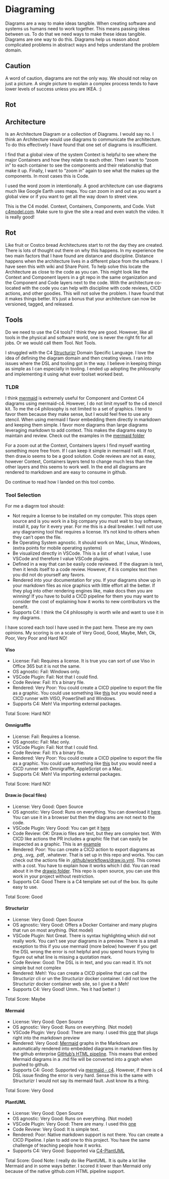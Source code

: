 # Diagraming

Diagrams are a way to make ideas tangible.  When creating software and systems us humans need to work together.  This means passing ideas between us.  To do that we need ways to make these ideas tangible.  Diagrams are one way to do this.  Diagrams help us reason about complicated problems in abstract ways and helps understand the problem domain.

## Caution

A word of caution, diagrams are not the only way.  We should not relay on just a picture.  A single picture to explain a complex process tends to have lower levels of success unless you are IKEA. :) 

## Rot

## Architecture 

Is an Architecture Diagram or a collection of Diagrams.  I would say no.  I think an Architecture would use diagrams to communicate the architecture.  To do this effectively I have found that one set of diagrams is insufficient.

I find that a global view of the system Context is helpful to see where the major Containers and how they relate to each other. Then I want to “zoom in” to each container to see the components and their relationship that make it up. Finally, I want to “zoom in” again to see what the makes up the components. In most cases this is Code. 

I used the word zoom in intentionally.   A good architecture can use diagrams much like Google Earth uses maps.  You can zoom in and out as you want a global view or if you want to get all the way down to street view.

This is the C4 model. Context, Containers, Components, and Code.  Visit [c4model.com](https://c4model.com/).  Make sure to give the site a read and even watch the video.  It is really good!  

## Rot

Like fruit or Costco bread Architectures start to rot the day they are created.  There is lots of thought out there on why this happens.  In my experience the two main factors that I have found are distance and discipline.   Distance happens when the architecture lives in a different place from the software.  I have seen this with wiki and Share Point.  To help solve this locate the Architecture as close to the code as you can.  This might look like the Context and Component layers in a git repo in the same organization and the Component and Code layers next to the code.  With the architecture co-located with the code you can help with discipline with code reviews, CICD actions, and other goodies.  This will not solve the problem.  I have found that it makes things better.  It’s just a bonus that your architecture can now be versioned, tagged, and released.

## Tools

Do we need to use the C4 tools?  I think they are good.  However, like all tools in the physical and software world, one is never the right fit for all jobs.  Or we would call them Tool.  Not Tools.  

I struggled with the C4 [Structurizr](https://structurizr.com/) Domain Specific Language.  I love the idea of defining the diagram domain and then creating views.  I ran into issues where the DSL and tooling got in the way.  I believe in keeping things as simple as I can especially in tooling.  I ended up adopting the philosophy and implementing it using what ever toolset worked best.  

### TLDR

I think [mermaid](#mermaid) is extremely useful for Component and Context C4 diagrams using mermaid-c4.  However, I do not limit myself to the c4 stencil kit.  To me the c4 philosophy is not limited to a set of graphics.  I tend to favor them because they make sense, but I would feel free to use any stencil.  When using mermaid I favor embedding them directly in markdown and keeping them simple.  I favor more diagrams than large diagrams leveraging markdown to add context.   This makes the diagrams easy to maintain and review.  Check out the examples in the [mermaid folder](./mermaid/)

For a zoom out at the Context, Containers layers I find myself wanting something more free from.  If I can keep it simple in mermaid I will.  If not, then draw.io seems to be a good solution.   Code reviews are not as easy, however Context, Containers layers tend to change much less than the other layers and this seems to work well.   In the end all diagrams are rendered to markdown and are easy to consume in github.

Do continue to read how I landed on this tool combo.

### Tool Selection

For me a diagrm tool should:

- Not require a license to be installed on my computer.  This stops open source and is you work in a big company you must wait to buy software, install it, pay for it every year.  For me this is a deal breaker.  I will not use any diagraming tool that requires a license.  It’s not kind to others when they can’t open the file.  
- Be Operating System agnostic.  It should work on Mac, Linux, Windows, (extra points for mobile operating systems)
- Be visualized directly in VSCode.  This is a list of what I value, I use VSCode and therefore I value VSCode plugins.
- Defined in a way that can be easily code reviewed.  If the diagram is text, then it lends itself to a code review.  However, if it is complex text then you did not do yourself any favors.
- Rendered into your documentation for you.   If your diagrams show up in your markdown files as nice graphics with little effort all the better.  If they plug into other rendering engines like, make docs then you are winning! If you have to build a CICD pipeline for them you may want to consider the cost of explaining how it works to new contributors vs the benefit.
- Supports C4: I think the C4 philosophy is worth wile and want to use it in my diagrams.

I have scored each tool I have used in the past here.   These are my own opinions.  My scoring is on a scale of Very Good, Good, Maybe, Meh, Ok, Poor, Very Poor and Hard NO!

#### Viso

- License:  Fail: Requires a license. It is true you can sort of use Viso in Office 365 but it is not the same.
- OS agnostic: Fail: Windows only.
- VSCode Plugin: Fail:  Not that I could find.
- Code Review: Fail:  It’s a binary file.
- Rendered: Very Poor: You could create a CICD pipeline to export the file as a graphic.  You could use something like [this](https://gist.github.com/mjul/5212271) but you would need a CICD runner with VISO, PowerShell and Windows. 
- Supports C4: Meh!  Via importing external packages.

Total Score: Hard NO!


#### Omnigraffle 

- License:  Fail: Requires a license.
- OS agnostic: Fail: Mac only.
- VSCode Plugin: Fail:  Not that I could find.
- Code Review: Fail:  It’s a binary file.
- Rendered: Very Poor: You could create a CICD pipeline to export the file as a graphic.  You could use something like [this](https://github.com/fikovnik/omnigraffle-export/blob/master/README.md) but you would need a CICD runner with Omnigraffle, AppleScript on a Mac. 
- Supports C4: Meh!  Via importing external packages.

Total Score: Hard NO!

#### Draw.io (local files)

- License:  Very Good:  Open Source
- OS agnostic: Very Good: Runs on everything.  You can download it [here](https://github.com/jgraph/drawio-desktop/releases).  You can use it in a browser but then the diagrams are not next to the code.
- VSCode Plugin: Very Good: You can get it [here](https://marketplace.visualstudio.com/items?itemName=hediet.vscode-drawio)
- Code Review: OK: Draw.io files are text, but they are complex text.  With CICD like actions the PR includes a graphic file that can easily be inspected as a graphic.   This is an [example](https://github.com/cbitter78/diagraming/pull/1)
- Rendered: Poor: You can create a CICD action to export diagrams as .png, .svg, .pdf, .whatever.  That is set up in this repo and works.  You can check out the actions file in [.github/workflows/draw.io.yml](.github/workflows/draw.io.yml).  This comes with a cost.  You have to explain how it works which I did.  You can read about it in the [drawio folder](./drawio/).  This repo is open source, you can use this work in your project without restriction.
- Supports C4: Good  There is a C4 template set out of the box.  Its quite easy to use.

Total Score: Good

#### Structurizr

- License:  Very Good:  Open Source
- OS agnostic: Very Good:  Offers a Docker Container and many plugins that run on most anything. (Not model)
- VSCode Plugin: Not Great.  There is syntax highlighting which did not really work.  You can’t see your diagrams in a preview.  There is a small exception to this if you use mermaid (more below) however if you get the DSL wrong the error is not helpful and you spend hours trying to figure out what line is missing a quotation mark. 
- Code Review: Good:  The DSL is in text, and you can read it.  It’s not simple but not complex
- Rendered: Meh!: You can create a CICD pipeline that can call the Structurizr cli or un the Structurizr docker container.  I did not love the Structurizr docker container web site, so I give it a Meh!
- Supports C4: Very Good!  Umm.. Yes it had better!  :)

Total Score: Maybe

#### Mermaid

- License:  Very Good:  Open Source
- OS agnostic: Very Good: Runs on everything. (Not model)
- VSCode Plugin: Very Good:  There are many.  I used this [one](https://marketplace.visualstudio.com/items?itemName=bierner.markdown-mermaid) that plugs right into the markdown preview
- Rendered: Very Good: [Mermaid](https://mermaid.js.org/intro/) graphs in the Markdown are automatically rendered into embedded diagrams in markdown files by the github enterprise [GitHub’s HTML pipeline](https://github.blog/2022-02-14-include-diagrams-markdown-files-mermaid/).  This means that embed Mermaid diagrams in a .md file will be converted into a graph when pushed to github.
- Supports C4: Good: Supported via [mermaid - c4](https://mermaid.js.org/syntax/c4c.html).  However, if there is c4 DSL issue finding the error is very hard.  Sense this is the same with Structurizr I would not say its mermaid fault.  Just know its a thing.

Total Score: Very Good

#### PlantUML

- License:  Very Good:  Open Source
- OS agnostic: Very Good: Runs on everything. (Not model)
- VSCode Plugin: Very Good:  There are many.  I used this [one](https://marketplace.visualstudio.com/items?itemName=jebbs.plantuml)
- Code Review: Very Good: It is simple text.
- Rendered: Poor: Native markdown support is not there. You can create a CICD Pipeline.  I plan to add one to this project.  You have the same challenge of teaching people how it works.
- Supports C4: Very Good: Supported via [C4-PlantUML](https://github.com/plantuml-stdlib/C4-PlantUML)

Total Score: Good
Note: I really do like PlantUML.  It is quite a lot like Mermaid and in some ways better.  I scored it lower than Mermaid only because of the native github.com HTML pipeline support. 
